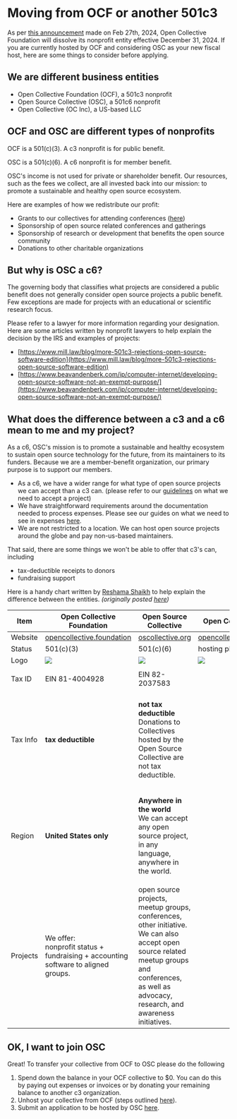 # Moving from OCF or another 501c3

As per [this announcement](https://opencollective.com/foundation/updates/announcement-we-are-dissolving-open-collective-foundation-at-the-end-of-this-year) made on Feb 27th, 2024, Open Collective Foundation will dissolve its nonprofit entity effective December 31, 2024. If you are currently hosted by OCF and considering OSC as your new fiscal host, here are some things to consider before applying.

## We are different business entities

* Open Collective Foundation (OCF), a 501c3 nonprofit&#x20;
* Open Source Collective (OSC), a 501c6 nonprofit&#x20;
* Open Collective (OC Inc), a US-based LLC&#x20;

## OCF and OSC are different types of nonprofits

OCF is a 501(c)(3). A c3 nonprofit is for public benefit.&#x20;

OSC is a 501(c)(6). A c6 nonprofit is for member benefit.

OSC's income is not used for private or shareholder benefit. Our resources, such as the fees we collect, are all invested back into our mission: to promote a sustainable and healthy open source ecosystem.&#x20;

Here are examples of how we redistribute our profit:

* Grants to our collectives for attending conferences ([here](https://docs.oscollective.org/what-we-offer/grants-for-conference-attendance))
* Sponsorship of open source related conferences and gatherings
* Sponsorship of research or development that benefits the open source community
* Donations to other charitable organizations

## But why is OSC a c6?

The governing body that classifies what projects are considered a public benefit does not generally consider open source projects a public benefit. Few exceptions are made for projects with an educational or scientific research focus.&#x20;

Please refer to a lawyer for more information regarding your designation. Here are some articles written by nonprofit lawyers to help explain the decision by the IRS and examples of projects:

* [https://www.mill.law/blog/more-501c3-rejections-open-source-software-edition](https://www.mill.law/blog/more-501c3-rejections-open-source-software-edition)
* [https://www.beavandenberk.com/ip/computer-internet/developing-open-source-software-not-an-exempt-purpose/](https://www.beavandenberk.com/ip/computer-internet/developing-open-source-software-not-an-exempt-purpose/)

## What does the difference between a c3 and a c6 mean to me and my project?

As a c6, OSC's mission is to promote a sustainable and healthy ecosystem to sustain open source technology for the future, from its maintainers to its funders. Because we are a member-benefit organization, our primary purpose is to support our members.

* As a c6, we have a wider range for what type of open source projects we can accept than a c3 can. (please refer to our [guidelines](../getting-started/acceptance-criteria/) on what we need to accept a project)&#x20;
* We have straightforward requirements around the documentation needed to process expenses. Please see our guides on what we need to see in expenses [here](../how-it-works/basics/invoice-and-reimbursement-examples.md).
* We are not restricted to a location. We can host open source projects around the globe and pay non-us-based maintainers.

That said, there are some things we won't be able to offer that c3's can, including

* tax-deductible receipts to donors&#x20;
* fundraising support

Here is a handy chart written by [Reshama Shaikh](https://www.linkedin.com/reshamas) to help explain the difference between the entities. _(originally posted_ [_here_](https://blog.dataumbrella.org/open-collective)_)_

| Item     | Open Collective Foundation                                                                  | Open Source Collective                                                                                                                                                                              | Open Collective                                               |
| -------- | ------------------------------------------------------------------------------------------- | --------------------------------------------------------------------------------------------------------------------------------------------------------------------------------------------------- | ------------------------------------------------------------- |
| Website  | [opencollective.foundation](https://www.opencollective.foundation/)                         | [oscollective.org](https://www.oscollective.org/)                                                                                                                                                   | [opencollective.com](https://opencollective.com/search)       |
| Status   | 501(c)(3)                                                                                   | 501(c)(6)                                                                                                                                                                                           | hosting platform                                              |
| Logo     | ![](https://blog.dataumbrella.org/images/blog-oc/ocf-logo.png)                              | ![](https://blog.dataumbrella.org/images/blog-oc/osc-logo.png)                                                                                                                                      | ![](https://blog.dataumbrella.org/images/blog-oc/oc-logo.png) |
| Tax ID   | <p>EIN 81-4004928<br></p>                                                                   | EIN 82-2037583                                                                                                                                                                                      |                                                               |
| Tax Info | **tax deductible**                                                                          | <p><strong>not tax deductible</strong><br>Donations to Collectives hosted by the Open Source Collective are not tax deductible.</p>                                                                 |                                                               |
| Region   | **United States only**                                                                      | <p><strong>Anywhere in the world</strong><br>We can accept any open source project, in any language, anywhere in the world.</p>                                                                     |                                                               |
| Projects | <p>We offer:<br>nonprofit status + fundraising + accounting software to aligned groups.</p> | open source projects, meetup groups, conferences, other initiative. We can also accept open source related meetup groups and conferences, as well as advocacy, research, and awareness initiatives. |                                                               |

## OK, I want to join OSC

Great! To transfer your collective from OCF to OSC please do the following

1. Spend down the balance in your OCF collective to $0. You can do this by paying out expenses or invoices or by donating your remaining balance to another c3 organization.
2. Unhost your collective from OCF (steps outlined [here](https://docs.opencollective.com/help/fiscal-hosts/fiscal-host-dashboard/hosted-collectives#unhosting-a-collective)).
3. Submit an application to be hosted by OSC [here](https://opencollective.com/opensource).
